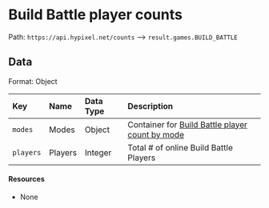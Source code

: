 # Build Battle player counts
Path: `https://api.hypixel.net/counts` --> `result.games.BUILD_BATTLE`

## Data
Format: Object

|Key|Name|Data Type|Description|
|:-|:-|:-|:-|
|`modes`|Modes|Object|Container for [Build Battle player count by mode](https://github.com/Mysterium422/Hypixel-Api-Docs/tree/main/Counts/games/BUILD_BATTLE/modes)|
|`players`|Players|Integer|Total # of online Build Battle Players|

#### Resources
- None